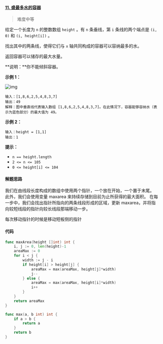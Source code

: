#### [11. 盛最多水的容器](https://leetcode-cn.com/problems/container-with-most-water/)

> 难度中等

给定一个长度为 `n` 的整数数组 `height` 。有 `n` 条垂线，第 `i` 条线的两个端点是 `(i, 0)` 和 `(i, height[i])` 。

找出其中的两条线，使得它们与 `x` 轴共同构成的容器可以容纳最多的水。

返回容器可以储存的最大水量。

**说明：**你不能倾斜容器。

**示例 1：**

![img](https://aliyun-lc-upload.oss-cn-hangzhou.aliyuncs.com/aliyun-lc-upload/uploads/2018/07/25/question_11.jpg)

```
输入：[1,8,6,2,5,4,8,3,7]
输出：49 
解释：图中垂直线代表输入数组 [1,8,6,2,5,4,8,3,7]。在此情况下，容器能够容纳水（表示为蓝色部分）的最大值为 49。
```

**示例 2：**

```
输入：height = [1,1]
输出：1
```

**提示：**

- `n == height.length`
- `2 <= n <= 105`
- `0 <= height[i] <= 104`

#### 解题思路

我们在由线段长度构成的数组中使用两个指针，一个放在开始，一个置于末尾。 此外，我们会使用变量 maxarea 来持续存储到目前为止所获得的最大面积。 在每一步中，我们会找出指针所指向的两条线段形成的区域，更新 maxarea，并将指向较短线段的指针向较长线段那端移动一步。

每次移动指针的时候是移动短板侧的指针

#### 代码

```go
func maxArea(height []int) int {
	i, j := 0, len(height)-1
	areaMax := 0
	for i < j {
		width := j - i
		if height[i] > height[j] {
			areaMax = max(areaMax, height[j]*width)
			j--
		} else {
			areaMax = max(areaMax, height[i]*width)
			i++
		}
	}
	return areaMax
}

func max(a, b int) int {
	if a > b {
		return a
	}
	return b
}
```

